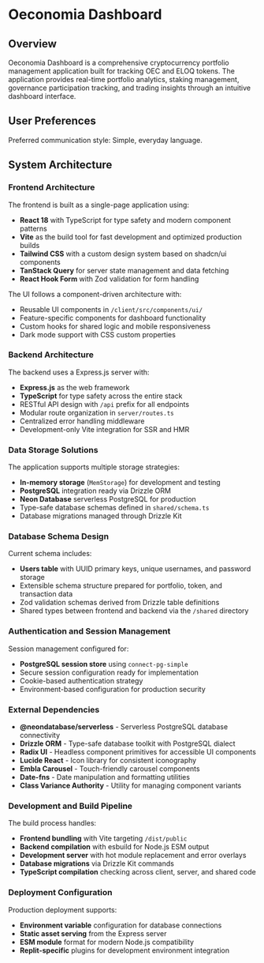 # Oeconomia Dashboard

## Overview

Oeconomia Dashboard is a comprehensive cryptocurrency portfolio management application built for tracking OEC and ELOQ tokens. The application provides real-time portfolio analytics, staking management, governance participation tracking, and trading insights through an intuitive dashboard interface.

## User Preferences

Preferred communication style: Simple, everyday language.

## System Architecture

### Frontend Architecture
The frontend is built as a single-page application using:
- **React 18** with TypeScript for type safety and modern component patterns
- **Vite** as the build tool for fast development and optimized production builds
- **Tailwind CSS** with a custom design system based on shadcn/ui components
- **TanStack Query** for server state management and data fetching
- **React Hook Form** with Zod validation for form handling

The UI follows a component-driven architecture with:
- Reusable UI components in `/client/src/components/ui/`
- Feature-specific components for dashboard functionality
- Custom hooks for shared logic and mobile responsiveness
- Dark mode support with CSS custom properties

### Backend Architecture
The backend uses a Express.js server with:
- **Express.js** as the web framework
- **TypeScript** for type safety across the entire stack
- RESTful API design with `/api` prefix for all endpoints
- Modular route organization in `server/routes.ts`
- Centralized error handling middleware
- Development-only Vite integration for SSR and HMR

### Data Storage Solutions
The application supports multiple storage strategies:
- **In-memory storage** (`MemStorage`) for development and testing
- **PostgreSQL** integration ready via Drizzle ORM
- **Neon Database** serverless PostgreSQL for production
- Type-safe database schemas defined in `shared/schema.ts`
- Database migrations managed through Drizzle Kit

### Database Schema Design
Current schema includes:
- **Users table** with UUID primary keys, unique usernames, and password storage
- Extensible schema structure prepared for portfolio, token, and transaction data
- Zod validation schemas derived from Drizzle table definitions
- Shared types between frontend and backend via the `/shared` directory

### Authentication and Session Management
Session management configured for:
- **PostgreSQL session store** using `connect-pg-simple`
- Secure session configuration ready for implementation
- Cookie-based authentication strategy
- Environment-based configuration for production security

### External Dependencies
- **@neondatabase/serverless** - Serverless PostgreSQL database connectivity
- **Drizzle ORM** - Type-safe database toolkit with PostgreSQL dialect
- **Radix UI** - Headless component primitives for accessible UI components
- **Lucide React** - Icon library for consistent iconography
- **Embla Carousel** - Touch-friendly carousel components
- **Date-fns** - Date manipulation and formatting utilities
- **Class Variance Authority** - Utility for managing component variants

### Development and Build Pipeline
The build process handles:
- **Frontend bundling** with Vite targeting `/dist/public`
- **Backend compilation** with esbuild for Node.js ESM output
- **Development server** with hot module replacement and error overlays
- **Database migrations** via Drizzle Kit commands
- **TypeScript compilation** checking across client, server, and shared code

### Deployment Configuration
Production deployment supports:
- **Environment variable** configuration for database connections
- **Static asset serving** from the Express server
- **ESM module** format for modern Node.js compatibility
- **Replit-specific** plugins for development environment integration